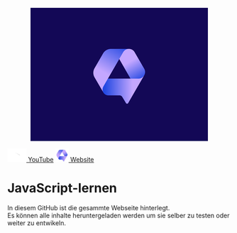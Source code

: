 <p align="center">
<img src="assets/logologo.png" alt="Logo">
  
  
<a target="_blank" href="www.youtube.com/channel/@talk2studios"><img src="assets/youtube.png" alt="youtube" height="30px" width="auto"> YouTube</a>
<a target="_blank" href="https://ogagofub.myhostpoint.ch/"><img src="assets/icon.png" alt="our Website" height="30px" width="auto"> Website</a>
</p>


# JavaScript-lernen
In diesem GitHub ist die gesammte Webseite hinterlegt.  
Es können alle inhalte heruntergeladen werden um sie selber zu testen oder weiter zu entwikeln.
